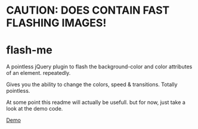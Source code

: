 # CAUTION: DOES CONTAIN FAST FLASHING IMAGES!
# flash-me
A pointless jQuery plugin to flash the background-color and color attributes of an element. repeatedly.

Gives you the ability to change the colors, speed & transitions. Totally pointless.

At some point this readme will actually be usefull. but for now, just take a look at the demo code.

[Demo](https://pointlessplugins.github.io/flash-me/demo/)
